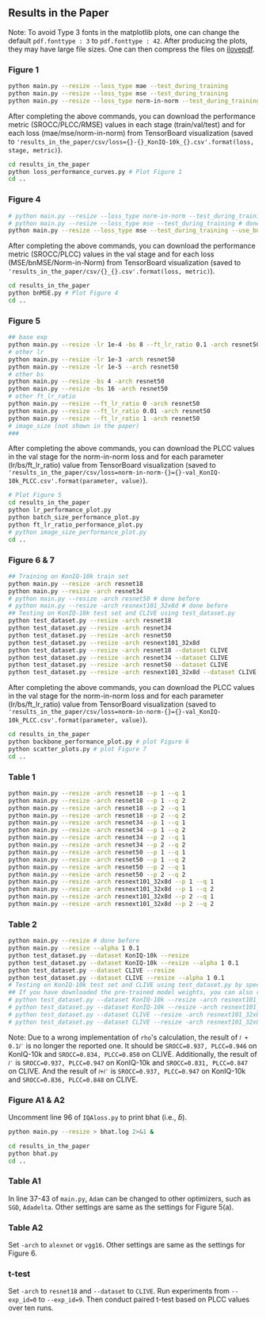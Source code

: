## Results in the Paper
Note: To avoid Type 3 fonts in the matplotlib plots, one can change the default `pdf.fonttype : 3` to `pdf.fonttype : 42`. After producing the plots, they may have large file sizes. One can then compress the files on [ilovepdf](https://www.ilovepdf.com/compress_pdf).
### Figure 1
```bash 
python main.py --resize --loss_type mae --test_during_training 
python main.py --resize --loss_type mse --test_during_training
python main.py --resize --loss_type norm-in-norm --test_during_training
```
After completing the above commands, you can download the performance metric (SROCC/PLCC/RMSE) values in each stage (train/val/test) and for each loss (mae/mse/norm-in-norm) from TensorBoard visualization (saved to `'results_in_the_paper/csv/loss={}-{}_KonIQ-10k_{}.csv'.format(loss, stage, metric)`).
```bash
cd results_in_the_paper
python loss_performance_curves.py # Plot Figure 1
cd ..
```

### Figure 4
```bash 
# python main.py --resize --loss_type norm-in-norm --test_during_training # done before
# python main.py --resize --loss_type mse --test_during_training # done before
python main.py --resize --loss_type mse --test_during_training --use_bn_end 
```
After completing the above commands, you can download the performance metric (SROCC/PLCC) values in the val stage and for each loss (MSE/bnMSE/Norm-in-Norm) from TensorBoard visualization (saved to `'results_in_the_paper/csv/{}_{}.csv'.format(loss, metric)`).
```bash
cd results_in_the_paper
python bnMSE.py # Plot Figure 4
cd ..
```
### Figure 5
```bash 
## base exp
python main.py --resize -lr 1e-4 -bs 8 --ft_lr_ratio 0.1 -arch resnet50
# other lr
python main.py --resize -lr 1e-3 -arch resnet50
python main.py --resize -lr 1e-5 --arch resnet50
# other bs
python main.py --resize -bs 4 -arch resnet50
python main.py --resize -bs 16 -arch resnet50
# other ft_lr_ratio
python main.py --resize --ft_lr_ratio 0 -arch resnet50
python main.py --resize --ft_lr_ratio 0.01 -arch resnet50
python main.py --resize --ft_lr_ratio 1 -arch resnet50
# image_size (not shown in the paper)
###
```
After completing the above commands, you can download the PLCC values in the val stage for the norm-in-norm loss and for each parameter (lr/bs/ft_lr_ratio) value from TensorBoard visualization (saved to `'results_in_the_paper/csv/loss=norm-in-norm-{}={}-val_KonIQ-10k_PLCC.csv'.format(parameter, value)`).
```bash
# Plot Figure 5
cd results_in_the_paper
python lr_performance_plot.py
python batch_size_performance_plot.py
python ft_lr_ratio_performance_plot.py
# python image_size_performance_plot.py
cd ..
```

### Figure 6 & 7
```bash
## Training on KonIQ-10k train set
python main.py --resize -arch resnet18
python main.py --resize -arch resnet34
# python main.py --resize -arch resnet50 # done before
# python main.py --resize -arch resnext101_32x8d # done before
## Testing on KonIQ-10k test set and CLIVE using test_dataset.py
python test_dataset.py --resize -arch resnet18
python test_dataset.py --resize -arch resnet34
python test_dataset.py --resize -arch resnet50 
python test_dataset.py --resize -arch resnext101_32x8d 
python test_dataset.py --resize -arch resnet18 --dataset CLIVE
python test_dataset.py --resize -arch resnet34 --dataset CLIVE
python test_dataset.py --resize -arch resnet50 --dataset CLIVE
python test_dataset.py --resize -arch resnext101_32x8d --dataset CLIVE 
```

After completing the above commands, you can download the PLCC values in the val stage for the norm-in-norm loss and for each parameter (lr/bs/ft_lr_ratio) value from TensorBoard visualization (saved to `'results_in_the_paper/csv/loss=norm-in-norm-{}={}-val_KonIQ-10k_PLCC.csv'.format(parameter, value)`).
```bash
cd results_in_the_paper
python backbone_performance_plot.py # plot Figure 6
python scatter_plots.py # plot Figure 7
cd ..
```

### Table 1
```bash
python main.py --resize -arch resnet18 --p 1 --q 1
python main.py --resize -arch resnet18 --p 1 --q 2
python main.py --resize -arch resnet18 --p 2 --q 1
python main.py --resize -arch resnet18 --p 2 --q 2
python main.py --resize -arch resnet34 --p 1 --q 1
python main.py --resize -arch resnet34 --p 1 --q 2
python main.py --resize -arch resnet34 --p 2 --q 1
python main.py --resize -arch resnet34 --p 2 --q 2
python main.py --resize -arch resnet50 --p 1 --q 1
python main.py --resize -arch resnet50 --p 1 --q 2
python main.py --resize -arch resnet50 --p 2 --q 1
python main.py --resize -arch resnet50 --p 2 --q 2
python main.py --resize -arch resnext101_32x8d --p 1 --q 1
python main.py --resize -arch resnext101_32x8d --p 1 --q 2
python main.py --resize -arch resnext101_32x8d --p 2 --q 1
python main.py --resize -arch resnext101_32x8d --p 2 --q 2
```

### Table 2
```bash
python main.py --resize # done before
python main.py --resize --alpha 1 0.1 
python test_dataset.py --dataset KonIQ-10k --resize
python test_dataset.py --dataset KonIQ-10k --resize --alpha 1 0.1
python test_dataset.py --dataset CLIVE --resize
python test_dataset.py --dataset CLIVE --resize --alpha 1 0.1
# Testing on KonIQ-10k test set and CLIVE using test_dataset.py by specifying the settings and the trained_model_file.
## If you have downloaded the pre-trained model weights, you can also run the test with the following commands
# python test_dataset.py --dataset KonIQ-10k --resize -arch resnext101_32x8d --trained_model_file checkpoints/p1q2.pth
# python test_dataset.py --dataset KonIQ-10k --resize -arch resnext101_32x8d --trained_model_file checkpoints/p1q2plus0.1variant.pth
# python test_dataset.py --dataset CLIVE --resize -arch resnext101_32x8d --trained_model_file checkpoints/p1q2.pth
# python test_dataset.py --dataset CLIVE --resize -arch resnext101_32x8d --trained_model_file checkpoints/p1q2plus0.1variant.pth
```

Note: Due to a wrong implementation of `rho`'s calculation, the result of `𝑙 + 0.1𝑙′` is no longer the reported one. It should be `SROCC=0.937, PLCC=0.946` on KonIQ-10k and `SROCC=0.834, PLCC=0.850` on CLIVE. Additionally, the result of `𝑙′` is `SROCC=0.937, PLCC=0.947` on KonIQ-10k and `SROCC=0.831, PLCC=0.847` on CLIVE. And the result of `𝑙+𝑙′` is `SROCC=0.937, PLCC=0.947` on KonIQ-10k and `SROCC=0.836, PLCC=0.848` on CLIVE. 
### Figure A1 & A2
Uncomment line 96 of `IQAloss.py` to print bhat (i.e., $\hat{b}$).
```bash
python main.py --resize > bhat.log 2>&1 & 
```
```bash
cd results_in_the_paper
python bhat.py
cd ..
```

### Table A1
In line 37-43 of `main.py`, `Adam` can be changed to other optimizers, such as `SGD`, `Adadelta`. Other settings are same as the settings for Figure 5(a).

### Table A2
Set `-arch` to `alexnet` or `vgg16`. Other settings are same as the settings for Figure 6.

### t-test
Set `-arch` to `resnet18` and `--dataset` to `CLIVE`. Run experiments from `--exp_id=0` to `--exp_id=9`.
Then conduct paired t-test based on PLCC values over ten runs.
